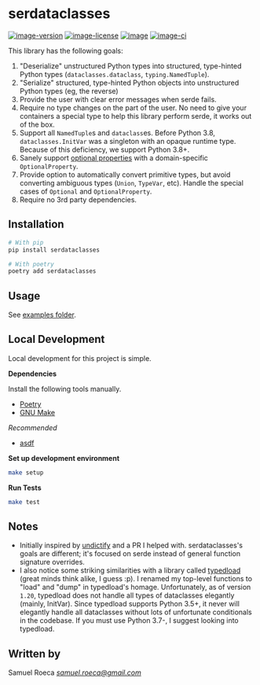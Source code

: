 # serdataclasses

[![image-version](https://img.shields.io/pypi/v/serdataclasses.svg)](https://python.org/pypi/serdataclasses)
[![image-license](https://img.shields.io/pypi/l/serdataclasses.svg)](https://python.org/pypi/serdataclasses)
[![image](https://img.shields.io/pypi/pyversions/serdataclasses.svg)](https://python.org/pypi/serdataclasses)
[![image-ci](https://github.com/pappasam/serdataclasses/workflows/serdataclasses%20ci/badge.svg)](https://github.com/pappasam/serdataclasses/actions?query=workflow%3A%22serdataclasses+ci%22)

This library has the following goals:

1. "Deserialize" unstructured Python types into structured, type-hinted Python types (`dataclasses.dataclass`, `typing.NamedTuple`).
2. "Serialize" structured, type-hinted Python objects into unstructured Python types (eg, the reverse)
3. Provide the user with clear error messages when serde fails.
4. Require no type changes on the part of the user. No need to give your containers a special type to help this library perform serde, it works out of the box.
5. Support all `NamedTuple`s and `dataclass`es. Before Python 3.8, `dataclasses.InitVar` was a singleton with an opaque runtime type. Because of this deficiency, we support Python 3.8+.
6. Sanely support [optional properties](https://www.typescriptlang.org/docs/handbook/interfaces.html#optional-properties) with a domain-specific `OptionalProperty`.
7. Provide option to automatically convert primitive types, but avoid converting ambiguous types (`Union`, `TypeVar`, etc). Handle the special cases of `Optional` and `OptionalProperty`.
8. Require no 3rd party dependencies.

## Installation

```bash
# With pip
pip install serdataclasses

# With poetry
poetry add serdataclasses
```

## Usage

See [examples folder](example).

## Local Development

Local development for this project is simple.

**Dependencies**

Install the following tools manually.

- [Poetry](https://github.com/sdispater/poetry#installation)
- [GNU Make](https://www.gnu.org/software/make/)

_Recommended_

- [asdf](https://github.com/asdf-vm/asdf)

**Set up development environment**

```bash
make setup
```

**Run Tests**

```bash
make test
```

## Notes

- Initially inspired by [undictify](https://github.com/Dobiasd/undictify) and a PR I helped with. serdataclasses's goals are different; it's focused on serde instead of general function signature overrides.
- I also notice some striking similarities with a library called [typedload](https://github.com/ltworf/typedload) (great minds think alike, I guess :p). I renamed my top-level functions to "load" and "dump" in typedload's homage. Unfortunately, as of version `1.20`, typedload does not handle all types of dataclasses elegantly (mainly, InitVar). Since typedload supports Python 3.5+, it never will elegantly handle all dataclasses without lots of unfortunate conditionals in the codebase. If you must use Python 3.7-, I suggest looking into typedload.

## Written by

Samuel Roeca *samuel.roeca@gmail.com*
